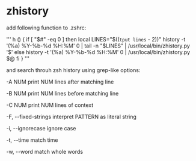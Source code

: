 # zhistory

add following function to .zshrc:

'''
h () {
	if [ "$#" -eq 0 ]
	then
		local LINES="$((`tput lines` - 2))" 
		history -t '(%a) %Y-%b-%d %H:%M' 0 | tail -n "$LINES" | /usr/local/bin/zhistory.py '$'
	else
		history -t '(%a) %Y-%b-%d %H:%M' 0 | /usr/local/bin/zhistory.py $@
	fi
}
'''

and search throuh zsh history using grep-like options:

 -A NUM
    print NUM lines after matching line

 -B NUM
    print NUM lines before matching line

 -C NUM
    print NUM lines of context

 -F, --fixed-strings
    interpret PATTERN as literal string

 -i, --ignorecase
    ignore case

 -t, --time
    match time

 -w, --word
    match whole words


